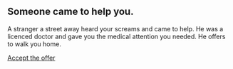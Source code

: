 ## Someone came to help you.

A stranger a street away heard your screams and came to help. He was a licenced doctor and gave you the medical attention you needed. He offers to walk you home.

[Accept the offer](go)
